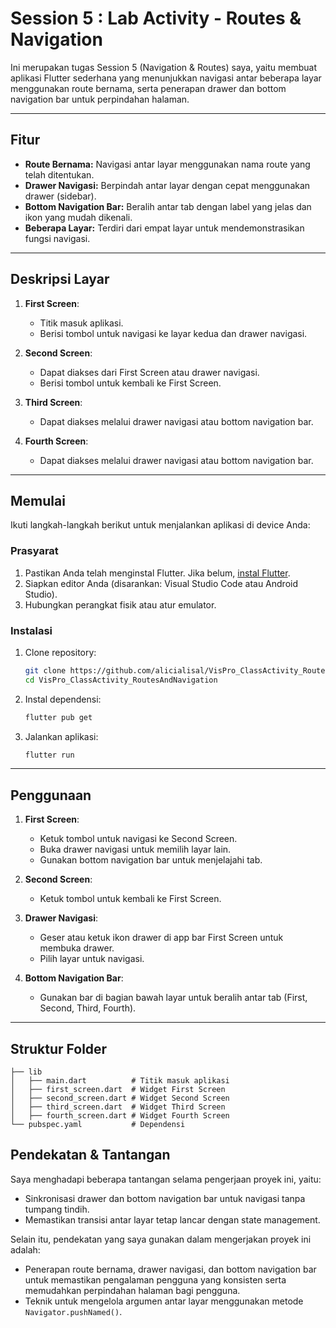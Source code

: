 # Session 5 : Lab Activity - Routes & Navigation

Ini merupakan tugas Session 5 (Navigation & Routes) saya, yaitu membuat aplikasi Flutter sederhana yang menunjukkan navigasi antar beberapa layar menggunakan route bernama, serta penerapan drawer dan bottom navigation bar untuk perpindahan halaman.

---

## Fitur

- **Route Bernama:** Navigasi antar layar menggunakan nama route yang telah ditentukan.
- **Drawer Navigasi:** Berpindah antar layar dengan cepat menggunakan drawer (sidebar).
- **Bottom Navigation Bar:** Beralih antar tab dengan label yang jelas dan ikon yang mudah dikenali.
- **Beberapa Layar:** Terdiri dari empat layar untuk mendemonstrasikan fungsi navigasi.

---

## Deskripsi Layar

1. **First Screen**:
   - Titik masuk aplikasi.
   - Berisi tombol untuk navigasi ke layar kedua dan drawer navigasi.

2. **Second Screen**:
   - Dapat diakses dari First Screen atau drawer navigasi.
   - Berisi tombol untuk kembali ke First Screen.

3. **Third Screen**:
   - Dapat diakses melalui drawer navigasi atau bottom navigation bar.

4. **Fourth Screen**:
   - Dapat diakses melalui drawer navigasi atau bottom navigation bar.

---

## Memulai

Ikuti langkah-langkah berikut untuk menjalankan aplikasi di device Anda:

### Prasyarat

1. Pastikan Anda telah menginstal Flutter. Jika belum, [instal Flutter](https://docs.flutter.dev/get-started/install).
2. Siapkan editor Anda (disarankan: Visual Studio Code atau Android Studio).
3. Hubungkan perangkat fisik atau atur emulator.

### Instalasi

1. Clone repository:

   ```bash
   git clone https://github.com/alicialisal/VisPro_ClassActivity_RoutesAndNavigation.git
   cd VisPro_ClassActivity_RoutesAndNavigation
   ```

2. Instal dependensi:

   ```bash
   flutter pub get
   ```

3. Jalankan aplikasi:

   ```bash
   flutter run
   ```

---

## Penggunaan

1. **First Screen**:
   - Ketuk tombol untuk navigasi ke Second Screen.
   - Buka drawer navigasi untuk memilih layar lain.
   - Gunakan bottom navigation bar untuk menjelajahi tab.

2. **Second Screen**:
   - Ketuk tombol untuk kembali ke First Screen.

3. **Drawer Navigasi**:
   - Geser atau ketuk ikon drawer di app bar First Screen untuk membuka drawer.
   - Pilih layar untuk navigasi.

4. **Bottom Navigation Bar**:
   - Gunakan bar di bagian bawah layar untuk beralih antar tab (First, Second, Third, Fourth).

---

## Struktur Folder

```
├── lib
│   ├── main.dart          # Titik masuk aplikasi
│   ├── first_screen.dart  # Widget First Screen
│   ├── second_screen.dart # Widget Second Screen
│   ├── third_screen.dart  # Widget Third Screen
│   ├── fourth_screen.dart # Widget Fourth Screen
└── pubspec.yaml           # Dependensi
```

## Pendekatan & Tantangan

Saya menghadapi beberapa tantangan selama pengerjaan proyek ini, yaitu:
   - Sinkronisasi drawer dan bottom navigation bar untuk navigasi tanpa tumpang tindih.
   - Memastikan transisi antar layar tetap lancar dengan state management.

Selain itu, pendekatan yang saya gunakan dalam mengerjakan proyek ini adalah:
   - Penerapan route bernama, drawer navigasi, dan bottom navigation bar untuk memastikan pengalaman pengguna yang konsisten serta memudahkan perpindahan halaman bagi pengguna.
   - Teknik untuk mengelola argumen antar layar menggunakan metode `Navigator.pushNamed()`.

